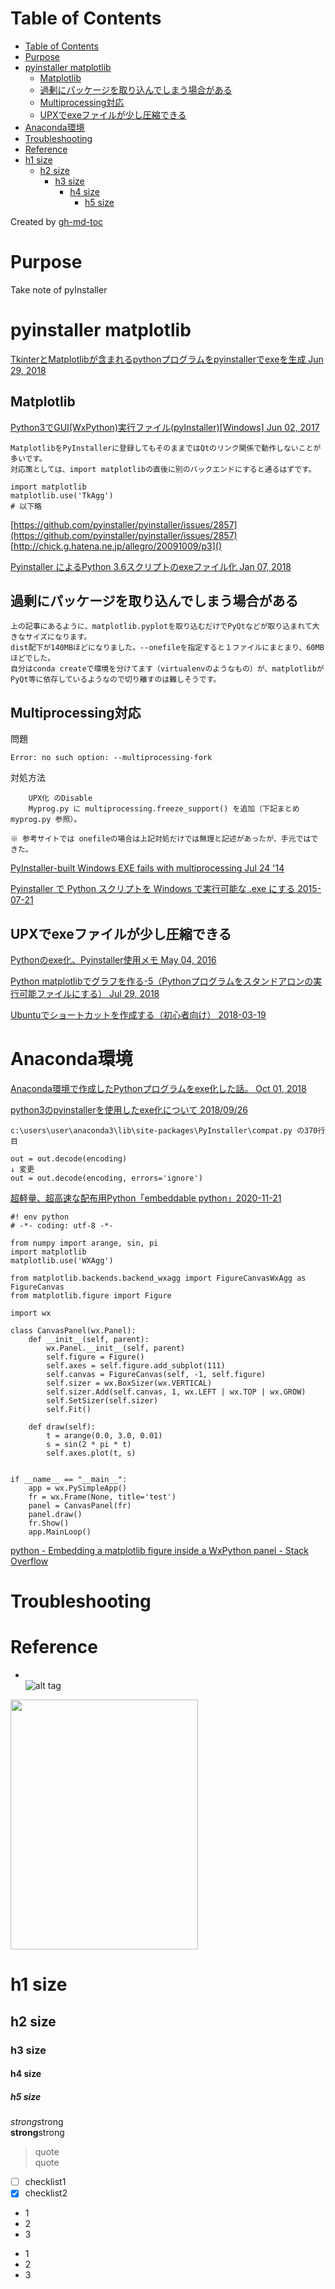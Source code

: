 Table of Contents
=================

   * [Table of Contents](#table-of-contents)
   * [Purpose](#purpose)
   * [pyinstaller matplotlib](#pyinstaller-matplotlib)
      * [Matplotlib](#matplotlib)
      * [過剰にパッケージを取り込んでしまう場合がある](#過剰にパッケージを取り込んでしまう場合がある)
      * [Multiprocessing対応](#multiprocessing対応)
      * [UPXでexeファイルが少し圧縮できる](#upxでexeファイルが少し圧縮できる)
   * [Anaconda環境](#anaconda環境)
   * [Troubleshooting](#troubleshooting)
   * [Reference](#reference)
   * [h1 size](#h1-size)
      * [h2 size](#h2-size)
         * [h3 size](#h3-size)
            * [h4 size](#h4-size)
               * [h5 size](#h5-size)

Created by [gh-md-toc](https://github.com/ekalinin/github-markdown-toc)


# Purpose
Take note of pyInstaller

# pyinstaller matplotlib 
[TkinterとMatplotlibが含まれるpythonプログラムをpyinstallerでexeを生成 Jun 29, 2018](https://qiita.com/john256/items/8865754569c8261e8425)

## Matplotlib
[Python3でGUI(WxPython)実行ファイル(pyInstaller)[Windows] Jun 02, 2017](https://qiita.com/mm_sys/items/a7690dface9727704143) 
```
MatplotlibをPyInstallerに登録してもそのままではQtのリンク関係で動作しないことが多いです。
対応策としては、import matplotlibの直後に別のバックエンドにすると通るはずです。
```

```
import matplotlib
matplotlib.use('TkAgg')
# 以下略
```
[https://github.com/pyinstaller/pyinstaller/issues/2857](https://github.com/pyinstaller/pyinstaller/issues/2857)
[http://chick.g.hatena.ne.jp/allegro/20091009/p3]()

[Pyinstaller によるPython 3.6スクリプトのexeファイル化  Jan 07, 2018](https://qiita.com/jun365/items/4020ee85056f3a21c11b) 

## 過剰にパッケージを取り込んでしまう場合がある
```
上の記事にあるように、matplotlib.pyplotを取り込むだけでPyQtなどが取り込まれて大きなサイズになります。
dist配下が140MBほどになりました。--onefileを指定すると１ファイルにまとまり、60MBほどでした。
自分はconda createで環境を分けてます（virtualenvのようなもの）が、matplotlibがPyQt等に依存しているようなので切り離すのは難しそうです。
```

## Multiprocessing対応  
問題  
```
Error: no such option: --multiprocessing-fork
```

対処方法
```
    UPX化 のDisable
    Myprog.py に multiprocessing.freeze_support() を追加（下記まとめ myprog.py 参照）。

※ 参考サイトでは onefileの場合は上記対処だけでは無理と記述があったが、手元ではできた。
```

[PyInstaller-built Windows EXE fails with multiprocessing Jul 24 '14](https://stackoverflow.com/questions/24944558/pyinstaller-built-windows-exe-fails-with-multiprocessing)



[Pyinstaller で Python スクリプトを Windows で実行可能な .exe にする 2015-07-21](https://qiita.com/kounoike/items/128f3294362a229005d7#exe-%E3%81%AE%E4%BD%9C%E6%88%90)  

## UPXでexeファイルが少し圧縮できる
[Pythonのexe化、Pyinstaller使用メモ May 04, 2016](https://qiita.com/ymdymd/items/f9f5587f0f3128285e25) 

[Python matplotlibでグラフを作る-5（Pythonプログラムをスタンドアロンの実行可能ファイルにする） Jul 29, 2018](https://qiita.com/ty21ky/items/baec82726c492ca4fd5f)  

[Ubuntuでショートカットを作成する（初心者向け） 2018-03-19](https://qiita.com/ty21ky/items/c2357b6cf24fda49280e)  

# Anaconda環境
[Anaconda環境で作成したPythonプログラムをexe化した話。 Oct 01, 2018](https://qiita.com/shikasama/items/d0418fa4a604cfc00337)  

[python3のpyinstallerを使用したexe化について 2018/09/26](https://teratail.com/questions/148542)  
```
c:\users\user\anaconda3\lib\site-packages\PyInstaller\compat.py の370行目

out = out.decode(encoding)
↓ 変更
out = out.decode(encoding, errors='ignore')

```



[超軽量、超高速な配布用Python「embeddable python」2020-11-21](https://qiita.com/mm_sys/items/1fd3a50a930dac3db299) 


```
#! env python
# -*- coding: utf-8 -*-

from numpy import arange, sin, pi
import matplotlib
matplotlib.use('WXAgg')

from matplotlib.backends.backend_wxagg import FigureCanvasWxAgg as FigureCanvas
from matplotlib.figure import Figure

import wx

class CanvasPanel(wx.Panel):
    def __init__(self, parent):
        wx.Panel.__init__(self, parent)
        self.figure = Figure()
        self.axes = self.figure.add_subplot(111)
        self.canvas = FigureCanvas(self, -1, self.figure)
        self.sizer = wx.BoxSizer(wx.VERTICAL)
        self.sizer.Add(self.canvas, 1, wx.LEFT | wx.TOP | wx.GROW)
        self.SetSizer(self.sizer)
        self.Fit()

    def draw(self):
        t = arange(0.0, 3.0, 0.01)
        s = sin(2 * pi * t)
        self.axes.plot(t, s)


if __name__ == "__main__":
    app = wx.PySimpleApp()
    fr = wx.Frame(None, title='test')
    panel = CanvasPanel(fr)
    panel.draw()
    fr.Show()
    app.MainLoop()
```
[python - Embedding a matplotlib figure inside a WxPython panel - Stack Overflow](https://stackoverflow.com/questions/10737459/embedding-a-matplotlib-figure-inside-a-wxpython-panel) 

# Troubleshooting



# Reference


* []()  
![alt tag]()  
<img src=""  width="300" height="400">

# h1 size

## h2 size

### h3 size

#### h4 size

##### h5 size

*strong*strong  
**strong**strong  

> quote  
> quote

- [ ] checklist1
- [x] checklist2

* 1
* 2
* 3

- 1
- 2
- 3





